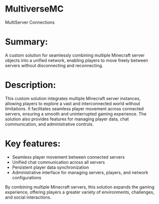 # MultiverseMC

MultiServer Connections

# Summary:

A custom solution for seamlessly combining multiple Minecraft server objects into a unified network, enabling players to move freely between servers without disconnecting and reconnecting.

# Description:

This custom solution integrates multiple Minecraft server instances, allowing players to explore a vast and interconnected world without limitations. It facilitates seamless player movement across connected servers, ensuring a smooth and uninterrupted gaming experience. The solution also provides features for managing player data, chat communication, and administrative controls.

# Key features:

- Seamless player movement between connected servers
- Unified chat communication across all servers
- Persistent player data synchronization
- Administrative interface for managing servers, players, and network configurations

By combining multiple Minecraft servers, this solution expands the gaming experience, offering players a greater variety of environments, challenges, and social interactions.
